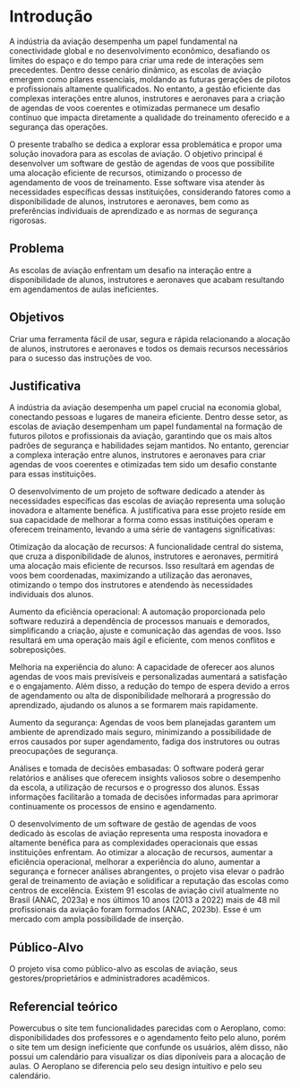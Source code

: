 # Introdução

A indústria da aviação desempenha um papel fundamental na conectividade global e no desenvolvimento econômico, desafiando os limites do espaço e do tempo para criar uma rede de interações sem precedentes. Dentro desse cenário dinâmico, as escolas de aviação emergem como pilares essenciais, moldando as futuras gerações de pilotos e profissionais altamente qualificados. No entanto, a gestão eficiente das complexas interações entre alunos, instrutores e aeronaves para a criação de agendas de voos coerentes e otimizadas permanece um desafio contínuo que impacta diretamente a qualidade do treinamento oferecido e a segurança das operações. 

O presente trabalho se dedica a explorar essa problemática e propor uma solução inovadora para as escolas de aviação. O objetivo principal é desenvolver um software de gestão de agendas de voos que possibilite uma alocação eficiente de recursos, otimizando o processo de agendamento de voos de treinamento. Esse software visa atender às necessidades específicas dessas instituições, considerando fatores como a disponibilidade de alunos, instrutores e aeronaves, bem como as preferências individuais de aprendizado e as normas de segurança rigorosas. 

## Problema
As escolas de aviação enfrentam um desafio na interação entre a disponibilidade de alunos, instrutores e aeronaves que acabam resultando em agendamentos de aulas ineficientes.  


## Objetivos

Criar uma ferramenta fácil de usar, segura e rápida relacionando a alocação de alunos, instrutores e aeronaves e todos os demais recursos necessários para o sucesso das instruções de voo. 

## Justificativa
A indústria da aviação desempenha um papel crucial na economia global, conectando pessoas e lugares de maneira eficiente. Dentro desse setor, as escolas de aviação desempenham um papel fundamental na formação de futuros pilotos e profissionais da aviação, garantindo que os mais altos padrões de segurança e habilidades sejam mantidos. No entanto, gerenciar a complexa interação entre alunos, instrutores e aeronaves para criar agendas de voos coerentes e otimizadas tem sido um desafio constante para essas instituições.  
 

O desenvolvimento de um projeto de software dedicado a atender às necessidades específicas das escolas de aviação representa uma solução inovadora e altamente benéfica. A justificativa para esse projeto reside em sua capacidade de melhorar a forma como essas instituições operam e oferecem treinamento, levando a uma série de vantagens significativas: 

  

Otimização da alocação de recursos: A funcionalidade central do sistema, que cruza a disponibilidade de alunos, instrutores e aeronaves, permitirá uma alocação mais eficiente de recursos. Isso resultará em agendas de voos bem coordenadas, maximizando a utilização das aeronaves, otimizando o tempo dos instrutores e atendendo às necessidades individuais dos alunos. 

Aumento da eficiência operacional: A automação proporcionada pelo software reduzirá a dependência de processos manuais e demorados, simplificando a criação, ajuste e comunicação das agendas de voos. Isso resultará em uma operação mais ágil e eficiente, com menos conflitos e sobreposições. 

Melhoria na experiência do aluno: A capacidade de oferecer aos alunos agendas de voos mais previsíveis e personalizadas aumentará a satisfação e o engajamento. Além disso, a redução do tempo de espera devido a erros de agendamento ou alta de disponibilidade melhorará a progressão do aprendizado, ajudando os alunos a se formarem mais rapidamente. 

Aumento da segurança: Agendas de voos bem planejadas garantem um ambiente de aprendizado mais seguro, minimizando a possibilidade de erros causados por super agendamento, fadiga dos instrutores ou outras preocupações de segurança. 

Análises e tomada de decisões embasadas: O software poderá gerar relatórios e análises que oferecem insights valiosos sobre o desempenho da escola, a utilização de recursos e o progresso dos alunos. Essas informações facilitarão a tomada de decisões informadas para aprimorar continuamente os processos de ensino e agendamento. 

  

O desenvolvimento de um software de gestão de agendas de voos dedicado às escolas de aviação representa uma resposta inovadora e altamente benéfica para as complexidades operacionais que essas instituições enfrentam. Ao otimizar a alocação de recursos, aumentar a eficiência operacional, melhorar a experiência do aluno, aumentar a segurança e fornecer análises abrangentes, o projeto visa elevar o padrão geral de treinamento de aviação e solidificar a reputação das escolas como centros de excelência. Existem 91 escolas de aviação civil atualmente no Brasil (ANAC, 2023a) e nos últimos 10 anos (2013 a 2022) mais de 48 mil profissionais da aviação foram formados (ANAC, 2023b). Esse é um mercado com ampla possibilidade de inserção. 

## Público-Alvo

O projeto visa como público-alvo as escolas de aviação, seus gestores/proprietários e administradores acadêmicos. 

## Referencial teórico

Powercubus
o site tem funcionalidades parecidas com o Aeroplano, como: disponibilidades dos professores e o agendamento feito pelo aluno, porém o site tem um design ineficiente que confunde os usuários, além disso, não possui um calendário para visualizar os dias diponíveis para a alocação de aulas.
O Aeroplano se diferencia pelo seu design intuitivo e pelo seu calendário.



